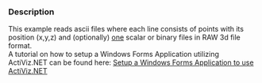 ### Description
This example reads ascii files where each line consists of points with its position (x,y,z) and (optionally) <u>one</u> scalar
or binary files in RAW 3d file format.<br />
A tutorial on how to setup a Windows Forms Application utilizing ActiViz.NET can be found here: [Setup a Windows Forms Application to use ActiViz.NET](http://www.vtk.org/Wiki/VTK/CSharp/ActiViz.NET)
